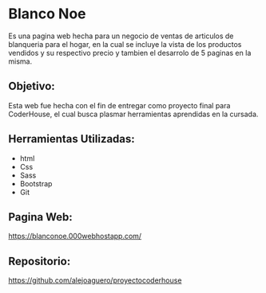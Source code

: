 # Blanco Noe
Es una pagina web hecha para un negocio de ventas de articulos de blanqueria para el hogar, en la cual se incluye la vista de los productos vendidos y su respectivo precio y tambien el desarrolo de 5 paginas en la misma. 
## Objetivo:
Esta web fue hecha con el fin de entregar como proyecto final para CoderHouse, el cual busca plasmar herramientas aprendidas en la cursada.
## Herramientas Utilizadas:
- html
- Css
- Sass
- Bootstrap
- Git
## Pagina Web:
https://blanconoe.000webhostapp.com/
## Repositorio:
https://github.com/alejoaguero/proyectocoderhouse
